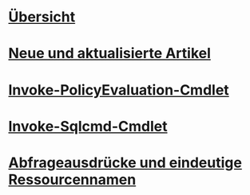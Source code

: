 # [Übersicht](database-engine-powershell-reference.md)  
# [Neue und aktualisierte Artikel](new-updated-powershell.md)
# [Invoke-PolicyEvaluation-Cmdlet](invoke-policyevaluation-cmdlet.md)  
# [Invoke-Sqlcmd-Cmdlet](invoke-sqlcmd-cmdlet.md)  
# [Abfrageausdrücke und eindeutige Ressourcennamen](query-expressions-and-uniform-resource-names.md)  
